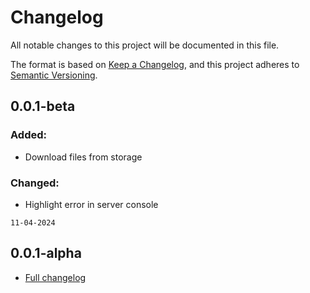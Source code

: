 # Changelog

All notable changes to this project will be documented in this file.

The format is based on [Keep a Changelog](https://keepachangelog.com/en/1.1.0/),
and this project adheres to [Semantic Versioning](https://semver.org/spec/v2.0.0.html).

## 0.0.1-beta

### Added:

- Download files from storage

### Changed:

- Highlight error in server console

`11-04-2024`

## 0.0.1-alpha

- [Full changelog](81a198fa18e28494bdc5bfe86c6958e6cfe77c1c)
